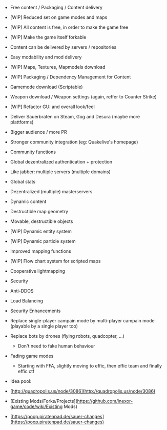 * Free content / Packaging / Content delivery
 * [WIP] Reduced set on game modes and maps
 * [WIP] All content is free, in order to make the game free
 * [WIP] Make the game itself forkable
 * Content can be delivered by servers / repositories
* Easy modability and mod delivery
 * [WIP] Maps, Textures, Mapmodels download
 * [WIP] Packaging / Dependency Management for Content
 * Gamemode download (Scriptable)
 * Weapon download / Weapon settings (again, reffer to Counter Strike)
* [WIP] Refactor GUI and overall look/feel
* Deliver Sauerbraten on Steam, Gog and Desura (maybe more plattforms)
 * Bigger audience / more PR
 * Stronger community integration (eg: Quakelive's homepage)
* Community functions
 * Global dezentralized authentication + protection
  * Like jabber: multiple servers (multiple domains)
 * Global stats
 * Dezentralized (multiple) masterservers
* Dynamic content
 * Destructible map geometry
 * Movable, destructible objects
 * [WIP] Dynamic entity system
 * [WIP] Dynamic particle system
* Improved mapping functions
 * [WIP] Flow chart system for scripted maps
 * Cooperative lightmapping
* Security
 * Anti-DDOS
 * Load Balancing
 * Security Enhancements
* Replace single-player campain mode by multi-player campain mode (playable by a single player too)
* Replace bots by drones (flying robots, quadcopter, ...)
  * Don't need to fake human behaviour
* Fading game modes
  * Starting with FFA, slightly moving to effic, then effic team and finally effic ctf

* Idea pool:
 * [http://quadropolis.us/node/3086](http://quadropolis.us/node/3086)
 * [Existing Mods/Forks/Projects](https://github.com/inexor-game/code/wiki/Existing Mods)
 * [https://poop.piratenpad.de/sauer-changes](https://poop.piratenpad.de/sauer-changes)
